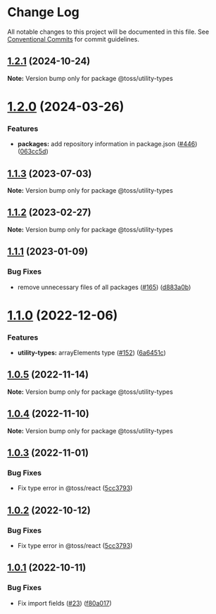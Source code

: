 # Change Log

All notable changes to this project will be documented in this file.
See [Conventional Commits](https://conventionalcommits.org) for commit guidelines.

## [1.2.1](https://github.com/toss/slash/compare/@toss/utility-types@1.2.0...@toss/utility-types@1.2.1) (2024-10-24)

**Note:** Version bump only for package @toss/utility-types





# [1.2.0](https://github.com/toss/slash/compare/@toss/utility-types@1.1.4...@toss/utility-types@1.2.0) (2024-03-26)


### Features

* **packages:** add repository information in package.json ([#446](https://github.com/toss/slash/issues/446)) ([063cc5d](https://github.com/toss/slash/commit/063cc5d4699b1ba0dc20db3d2bb7dc673947500b))





## [1.1.3](https://github.com/toss/slash/compare/@toss/utility-types@1.1.2...@toss/utility-types@1.1.3) (2023-07-03)

**Note:** Version bump only for package @toss/utility-types





## [1.1.2](https://github.com/toss/slash/compare/@toss/utility-types@1.1.1...@toss/utility-types@1.1.2) (2023-02-27)

**Note:** Version bump only for package @toss/utility-types





## [1.1.1](https://github.com/toss/slash/compare/@toss/utility-types@1.1.0...@toss/utility-types@1.1.1) (2023-01-09)


### Bug Fixes

* remove unnecessary files of all packages ([#165](https://github.com/toss/slash/issues/165)) ([d883a0b](https://github.com/toss/slash/commit/d883a0b2aebdbc2ca39c67902cec754c63921dfe))





# [1.1.0](https://github.com/toss/slash/compare/@toss/utility-types@1.0.5...@toss/utility-types@1.1.0) (2022-12-06)


### Features

* **utility-types:** arrayElements type  ([#152](https://github.com/toss/slash/issues/152)) ([6a6451c](https://github.com/toss/slash/commit/6a6451c237ec09dabd1b6ce4d2cba43d2db6bf4c))





## [1.0.5](https://github.com/toss/slash/compare/@toss/utility-types@1.0.4...@toss/utility-types@1.0.5) (2022-11-14)

**Note:** Version bump only for package @toss/utility-types





## [1.0.4](https://github.com/toss/slash/compare/@toss/utility-types@1.0.3...@toss/utility-types@1.0.4) (2022-11-10)

**Note:** Version bump only for package @toss/utility-types





## [1.0.3](https://github.com/toss/slash/compare/@toss/utility-types@1.0.1...@toss/utility-types@1.0.3) (2022-11-01)


### Bug Fixes

* Fix type error in @toss/react ([5cc3793](https://github.com/toss/slash/commit/5cc37936e8739204f32f9f50ee61570b758343f8))





## [1.0.2](https://github.com/toss/slash/compare/@toss/utility-types@1.0.1...@toss/utility-types@1.0.2) (2022-10-12)


### Bug Fixes

* Fix type error in @toss/react ([5cc3793](https://github.com/toss/slash/commit/5cc37936e8739204f32f9f50ee61570b758343f8))





## [1.0.1](https://github.com/toss/slash/compare/@toss/utility-types@1.0.0...@toss/utility-types@1.0.1) (2022-10-11)


### Bug Fixes

* Fix import fields ([#23](https://github.com/toss/slash/issues/23)) ([f80a017](https://github.com/toss/slash/commit/f80a017724b897fb8eaf7a8d7f51c666e66261c0))

